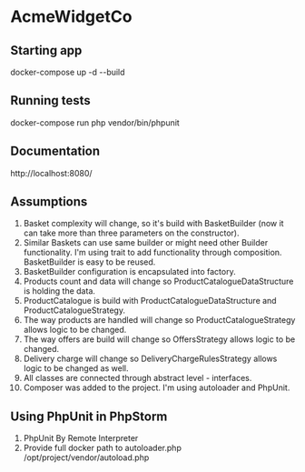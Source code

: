 # AcmeWidgetCo

## Starting app
docker-compose up -d --build

## Running tests
docker-compose run php vendor/bin/phpunit

## Documentation
http://localhost:8080/

## Assumptions
1. Basket complexity will change, so it's build with BasketBuilder (now it can take more than three parameters on the constructor).
2. Similar Baskets can use same builder or might need other Builder functionality. I'm using trait to add functionality through composition. BasketBuilder is easy to be reused.
3. BasketBuilder configuration is encapsulated into factory.
4. Products count and data will change so ProductCatalogueDataStructure is holding the data.
5. ProductCatalogue is build with ProductCatalogueDataStructure and ProductCatalogueStrategy.
6. The way products are handled will change so ProductCatalogueStrategy allows logic to be changed.
7. The way offers are build will change so OffersStrategy allows logic to be changed.
8. Delivery charge will change so DeliveryChargeRulesStrategy allows logic to be changed as well.
9. All classes are connected through abstract level - interfaces.
10. Composer was added to the project. I'm using autoloader and PhpUnit. 

## Using PhpUnit in PhpStorm
1. PhpUnit By Remote Interpreter
2. Provide full docker path to autoloader.php /opt/project/vendor/autoload.php
